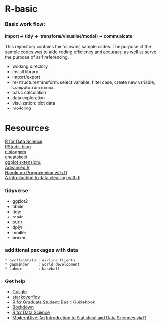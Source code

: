 # R-basic

### Basic work flow:
#### import -> tidy -> (transform/visualise/model) -> communicate

This repository contains the following sample codes. The purpose of the sample codes was to aide coding efficiency and accuracy, as well as serve the purpose of self referencing. 

* working directory  
* install library  
* import/export  
* re-structure/transform: select variable, filter case, create new variable, compute summaries.    
* basic calculation  
* data exploration  
* visulization: plot data
* modeling 


# Resources 
 [R for Data Science](https://r4ds.had.co.nz)    
 [RStudio blog](https://blog.rstudio.com)    
 [r-bloggers](http://www.r-bloggers.com)    
 [cheatsheet](http://rstudio.com/cheatsheets)    
 [ggplot extensions](https://www.ggplot2-exts.org)        
 [Advanced R](http://adv-r.had.co.nz/)        
 [Hands-on Programming with R](https://d1b10bmlvqabco.cloudfront.net/attach/ighbo26t3ua52t/igp9099yy4v10/igz7vp4w5su9/OReilly_HandsOn_Programming_with_R_2014.pdf)         
 [A introduction to data cleaning with R](https://cran.r-project.org/doc/contrib/de_Jonge+van_der_Loo-Introduction_to_data_cleaning_with_R.pdf)
 

### tidyverse    
  * ggplot2
  * tibble
  * tidyr
  * readr
  * purrr
  * dplyr
  * modler
  * broom
  
### additional packages with data    
    * nycflights13 : airline flights
    * gapminder    : world development
    * Lahman       : baseball 
    
  
### Get help    
* [Google](http://www.google.com)     
* [stackoverflow](https://stackoverflow.com)      
* [R for Graduate Student](https://bookdown.org/yih_huynh/Guide-to-R-Book/): Basic Guidebook       
* [Bookdown](https://bookdown.org/home/archive/)      
* [R for Data Science](https://r4ds.had.co.nz/)     
* [ModernDive: An Introduction to Statistical and Data Sciences via R](https://moderndive.com/)     








